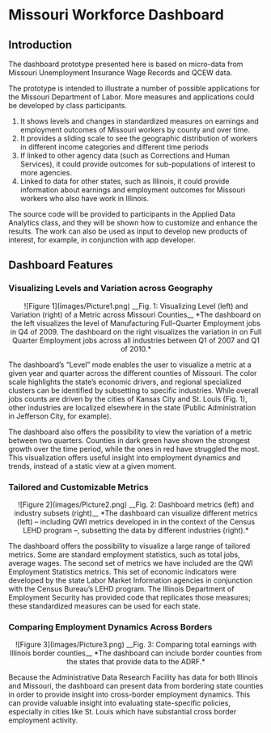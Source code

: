 # Missouri Workforce Dashboard

## Introduction
The dashboard prototype presented here is based on micro-data from Missouri Unemployment Insurance Wage Records and QCEW data.

The prototype is intended to illustrate a number of possible applications for the Missouri Department of Labor. More measures and applications could be developed by class participants.
1. It shows levels and changes in standardized measures on earnings and employment outcomes of Missouri workers by county and over time.
1. It provides a sliding scale to see the geographic distribution of workers in different income categories and different time periods
1. If linked to other agency data (such as Corrections and Human Services), it could provide outcomes for sub-populations of interest to more agencies.
1. Linked to data for other states, such as Illinois, it could provide information about earnings and employment outcomes for Missouri workers who also have work in Illinois.

The source code will be provided to participants in the Applied Data Analytics class, and they will be shown how to customize and enhance the results. The work can also be used as input to develop new products of interest, for example, in conjunction with app developer.

## Dashboard Features

### Visualizing Levels and Variation across Geography

<center>
![Figure 1](images/Picture1.png)
__Fig. 1: Visualizing Level (left) and Variation (right) of a Metric across Missouri Counties__
*The dashboard on the left visualizes the level of Manufacturing Full-Quarter Employment jobs in Q4 of 2009. The dashboard on the right visualizes the variation in on Full Quarter Employment jobs across all industries between Q1 of 2007 and Q1 of 2010.*
</center>

The dashboard’s “Level” mode enables the user to visualize a metric at a given year and quarter across the different counties of Missouri. The color scale highlights the state’s economic drivers, and regional specialized clusters can be identified by subsetting to specific industries. While overall jobs counts are driven by the cities of Kansas City and St. Louis (Fig. 1), other industries are localized elsewhere in the state (Public Administration in Jefferson City, for example).

The dashboard also offers the possibility to view the variation of a metric between two quarters. Counties in dark green have shown the strongest growth over the time period, while the ones in red have struggled the most. This visualization offers useful insight into employment dynamics and trends, instead of a static view at a given moment.

### Tailored and Customizable Metrics

<center>
![Figure 2](images/Picture2.png)
__Fig. 2: Dashboard metrics (left) and industry subsets (right)__
*The dashboard can visualize different metrics (left) – including QWI metrics developed in in the context of the Census LEHD program –, subsetting the data by different industries (right).*
</center>

The dashboard offers the possibility to visualize a large range of tailored metrics. Some are standard employment statistics, such as total jobs, average wages. The second set of metrics we have included are the QWI Employment Statistics metrics. This set of economic indicators were developed by the state Labor Market Information agencies in conjunction with the Census Bureau’s LEHD program. The Illinois Department of Employment Security has provided code that replicates those measures; these standardized measures can be used for each state.

### Comparing Employment Dynamics Across Borders

<center>
![Figure 3](images/Picture3.png)
__Fig. 3: Comparing total earnings with Illinois border counties__
*The dashboard can include border counties from the states that provide data to the ADRF.*
</center>

Because the Administrative Data Research Facility has data for both Illinois and Missouri, the dashboard can present data from bordering state counties in order to provide insight into cross-border employment dynamics. This can provide valuable insight into evaluating state-specific policies, especially in cities like St. Louis which have substantial cross border employment activity.
